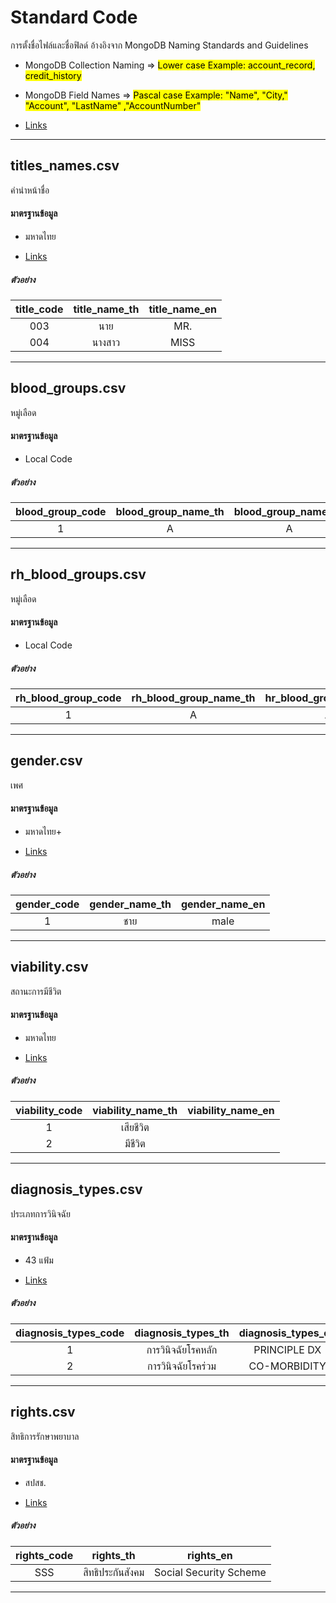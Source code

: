 # Standard Code

การตั้งชื่อไฟล์และชื่อฟิลด์ อ้างอิงจาก MongoDB Naming Standards and Guidelines

- MongoDB Collection Naming => <mark>Lower case Example: account_record, credit_history</mark>

- MongoDB Field Names => <mark>Pascal case Example: "Name", "City," "Account", "LastName" ,"AccountNumber"</mark>

- [Links](https://www.thecodebuzz.com/mongo-db-naming-conventions-standards-guidelines/#aioseo-mongomongodb-naming-standards-and-guidelines---database-naming)

---
## titles_names.csv

คำนำหน้าชื่อ

#### มาตรฐานข้อมูล 

- มหาดไทย

- [Links](http://edw-opendata.moi.go.th/dataset/page/5f11b90b2ef969d0f4f4594c10086ebe0229688d38c9d)

##### ตัวอย่าง
| title_code | title_name_th | title_name_en |
| :--------------: | :-----------------: | :-----------------: |
| 003	           | นาย	             | MR.                 |
| 004	           | นางสาว              | MISS                |

---
## blood_groups.csv

หมู่เลือด

#### มาตรฐานข้อมูล 

- Local Code

##### ตัวอย่าง
| blood_group_code | blood_group_name_th | blood_group_name_en |
| :--------------: | :-----------------: | :-----------------: |
| 1                | A                   | A                   |

---
## rh_blood_groups.csv

หมู่เลือด

#### มาตรฐานข้อมูล 

- Local Code

##### ตัวอย่าง
| rh_blood_group_code | rh_blood_group_name_th | hr_blood_group_name_en |
| :-----------------: | :--------------------: | :--------------------: |
| 1                   | A                      | A                      |

---
## gender.csv

เพศ

#### มาตรฐานข้อมูล

- มหาดไทย+

- [Links](https://data.go.th/dataset/view_gender)

##### ตัวอย่าง
| gender_code | gender_name_th | gender_name_en |
| :---------: | :------------: | :------------: |
| 1           | ชาย            | male           |

---
## viability.csv

สถานะการมีชีวิต

#### มาตรฐานข้อมูล 

- มหาดไทย

- [Links](https://data.go.th/en/dataset/view_viability)

##### ตัวอย่าง
| viability_code | viability_name_th | viability_name_en |
| :---------: | :------------: | :------------: |
| 1           | เสียชีวิต         |                |
| 2           | มีชีวิต           |                |

---
## diagnosis_types.csv

ประเภทการวินิจฉัย

#### มาตรฐานข้อมูล 

- 43 แฟ้ม

- [Links](https://drive.google.com/open?id=1o7QU9sNAacfRPpKsG0S1zgVhLOLLdsTk)

##### ตัวอย่าง
| diagnosis_types_code | diagnosis_types_th | diagnosis_types_en |
| :------------------: | :----------------: | :----------------: |
| 1	                   | การวินิจฉัยโรคหลัก	    | PRINCIPLE DX       |
| 2	                   | การวินิจฉัยโรคร่วม      | CO-MORBIDITY       |

---

## rights.csv
สิทธิการรักษาพยาบาล

#### มาตรฐานข้อมูล 

- สปสช.

- [Links](https://www.nhso.go.th/downloads/64)

##### ตัวอย่าง
| rights_code |  rights_th |  rights_en  |
| :---------: | :----------: | :---------: |
| SSS	      | สิทธิประกันสังคม | Social Security Scheme|

---





